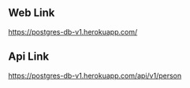 ## Web Link     
https://postgres-db-v1.herokuapp.com/

## Api Link
https://postgres-db-v1.herokuapp.com/api/v1/person